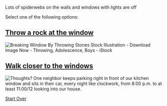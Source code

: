 Lots of spiderwebs on the walls and windows with lights are off

Select one of the following options:
## [Throw a rock at the window](rock.md)

<img src="https://media.istockphoto.com/id/455596495/vector/breaking-window-by-throwing-stones.jpg?s=612x612&amp;w=0&amp;k=20&amp;c=u8mOgYz13zbm6Nyc79ZbKmT8-AWbbgu_BMKfEadL8Qw=" alt="Breaking Window By Throwing Stones Stock Illustration - Download Image Now  - Throwing, Adolescence, Boys - iStock"/>

## [Walk closer to the windows](walk-closer.md)

<img src="https://encrypted-tbn0.gstatic.com/images?q=tbn:ANd9GcTTOPTKV_YnVg_SN2aDLez-UP6M5MvU4sdOrQ&amp;usqp=CAU" alt="Thoughts? One neighbor keeps parking right in front of our kitchen window  and sits in their car, every night like clockwork, from 8:00 p.m. to at  least 11:00/12 looking into our house."/>

[Start Over](../README.md)

